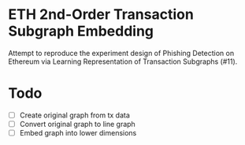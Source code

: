 # ETH 2nd-Order Transaction Subgraph Embedding

Attempt to reproduce the experiment design of Phishing Detection on Ethereum via Learning Representation of Transaction Subgraphs (#11).

# Todo

* [ ] Create original graph from tx data
* [ ] Convert original graph to line graph
* [ ] Embed graph into lower dimensions
